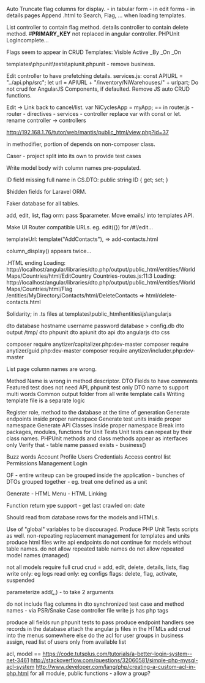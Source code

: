 Auto Truncate flag columns for display.
    - in tabular form
    - in edit forms
    - in details pages
Append .html to Search, Flag, ... when loading templates.

List controller to contain flag method.
details controller to contain delete method.
#__PRIMARY_KEY__ not replaced in angular controller.
PHPUnit LogIncomplete...

Flags seem to appear in CRUD Templates:
    Visible
    Active
    _By
    _On
    _On

templates\phpunit\tests\apiunit.phpunit - remove business.

Edit controller to have prefetching details.
services.js:
    const APIURL = "../api.php/src";
    let url = APIURL + "/inventory/NiWarehouses/" + urlpart;
Do not crud for AngularJS Components, if defaulted.
Remove JS auto CRUD functions.

Edit -> Link back to cancel/list.
var NiCyclesApp = myApp; == in router.js
    - router
    - directives
    - services
    - controller
replace var with const or let.
rename controller -> controllers

http://192.168.1.76/tutor/web/mantis/public_html/view.php?id=37

in methodifier, portion of depends on non-composer class.

Caser - project split into its own to provide test cases

Write model body with column names pre-populated.

ID field missing full name in CS.DTO:
	public string ID { get; set; }

$hidden fields for Laravel ORM.

Faker database for all tables.

add, edit, list, flag orm: pass $parameter.
Move emails/ into templates API.

Make UI Router compatible URLs.
eg. edit({}) for /#!/edit...

templateUrl: template("AddContacts"), => add-contacts.html

column_display() appears twice...

.HTML ending
Loading: http://localhost/angular/libraries/dto.php/output/public_html/entities/WorldMaps/Countries/html/EditCountry
Countries-routes.js:11:3
Loading: http://localhost/angular/libraries/dto.php/output/public_html/entities/WorldMaps/Countries/html/Flag
/entities/MyDirectory/Contacts/html/DeleteContacts => html/delete-contacts.html

Solidarity; in .ts files at templates\public_html\entities\js\angularjs

dto database hostname username password database > config.db
dto output /tmp/
dto phpunit
dto apiunit
dto api
dto angularjs
dto css

composer require anytizer/capitalizer.php:dev-master
composer require anytizer/guid.php:dev-master
composer require anytizer/includer.php:dev-master


List page column names are wrong.

Method Name is wrong in method descriptor.
DTO Fields to have comments
Featured test does not need API, phpunit test only
DTO name to support multi words
Common output folder from all write template calls
Writing template file is a separate logic

Register role, method to the database at the time of generation
Generate endpoints inside proper namespace
Generate test units inside proper namespace
Generate API Classes inside proper namespace
Break into packages, modules, functions for Unit Tests
Unit tests can repeat by their class names.
PHPUnit methods and class methods appear as interfaces only
Verify that
	- table name passed exists - business()

Buzz words
	Account
	Profile
	Users
	Credentials
	Access control list
	Permissions
	Management
	Login

OF
	- entire writeup can be grouped inside the application
	- bunches of DTOs grouped together
	- eg. treat one defined as a unit

Generate
	- HTML Menu
	- HTML Linking

Function return ype support
	- get last crawled on: date


Should read from database rows for the models and HTMLs.

Use of "global" variables to be discouraged.
Produce PHP Unit Tests scripts as well.
non-repeating replacement management for templates and units
produce html files
write api endpoints
do not continue for models without table names.
do not allow repeated table names
do not allow repeated model names (managed)

not all models require full crud
	crud = add, edit, delete, details, lists, flag
		write only: eg logs
		read only: eg configs
		flags: delete, flag, activate, suspended

parameterize
	add(,,) - to take 2 arguments

do not include flag columns in dto
synchronized test case and method names - via PSR/Snake Case
controller file write js has php tags


produce all fields
run phpunit tests to pass
produce endpoint handlers
see records in the database
attach the angular js files in the HTMLs
add crud into the menus somewhere else
do the acl for user groups
in business assign, read list of users only from available list

acl, model ==
https://code.tutsplus.com/tutorials/a-better-login-system--net-3461
http://stackoverflow.com/questions/32060581/simple-php-mysql-acl-system
http://www.developer.com/lang/php/creating-a-custom-acl-in-php.html
for all module, public functions
	- allow a group?

